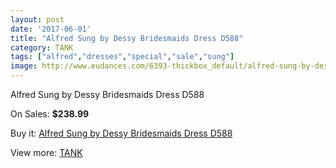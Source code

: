 ```yaml
---
layout: post
date: '2017-06-01'
title: "Alfred Sung by Dessy Bridesmaids Dress D588"
category: TANK
tags: ["alfred","dresses","special","sale","sung"]
image: http://www.eudances.com/6393-thickbox_default/alfred-sung-by-dessy-bridesmaids-dress-d588.jpg
---
```

Alfred Sung by Dessy Bridesmaids Dress D588

On Sales: **$238.99**
<a href="https://www.eudances.com/en/tank/2322-alfred-sung-by-dessy-bridesmaids-dress-d588.html"><amp-img layout="responsive" width="600" height="600" src="//www.eudances.com/6393-thickbox_default/alfred-sung-by-dessy-bridesmaids-dress-d588.jpg" alt="Alfred Sung by Dessy Bridesmaids Dress D588 0" /></a>
<a href="https://www.eudances.com/en/tank/2322-alfred-sung-by-dessy-bridesmaids-dress-d588.html"><amp-img layout="responsive" width="600" height="600" src="//www.eudances.com/6394-thickbox_default/alfred-sung-by-dessy-bridesmaids-dress-d588.jpg" alt="Alfred Sung by Dessy Bridesmaids Dress D588 1" /></a>

Buy it: [Alfred Sung by Dessy Bridesmaids Dress D588](https://www.eudances.com/en/tank/2322-alfred-sung-by-dessy-bridesmaids-dress-d588.html "Alfred Sung by Dessy Bridesmaids Dress D588")

View more: [TANK](https://www.eudances.com/en/28-tank "TANK")